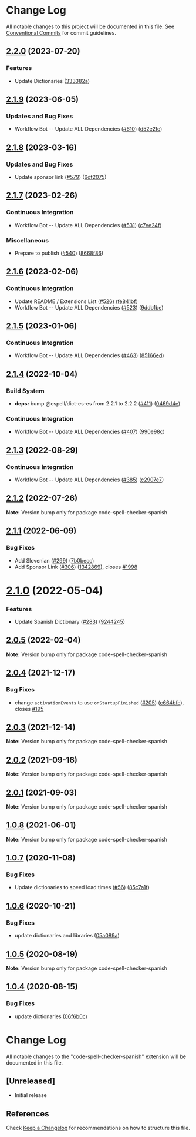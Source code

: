 # Change Log

All notable changes to this project will be documented in this file.
See [Conventional Commits](https://conventionalcommits.org) for commit guidelines.

## [2.2.0](https://github.com/streetsidesoftware/vscode-cspell-dict-extensions/compare/code-spell-checker-spanish@2.1.9...code-spell-checker-spanish@2.2.0) (2023-07-20)


### Features

* Update Dictionaries ([333382a](https://github.com/streetsidesoftware/vscode-cspell-dict-extensions/commit/333382a02ac229a13b3d77a122b7e8201cad695c))

## [2.1.9](https://github.com/streetsidesoftware/vscode-cspell-dict-extensions/compare/code-spell-checker-spanish@2.1.8...code-spell-checker-spanish@2.1.9) (2023-06-05)


### Updates and Bug Fixes

* Workflow Bot -- Update ALL Dependencies ([#610](https://github.com/streetsidesoftware/vscode-cspell-dict-extensions/issues/610)) ([d52e2fc](https://github.com/streetsidesoftware/vscode-cspell-dict-extensions/commit/d52e2fce4f0fc581e8d901cd82ea68ba31557977))

## [2.1.8](https://github.com/streetsidesoftware/vscode-cspell-dict-extensions/compare/code-spell-checker-spanish@2.1.7...code-spell-checker-spanish@2.1.8) (2023-03-16)


### Updates and Bug Fixes

* Update sponsor link ([#579](https://github.com/streetsidesoftware/vscode-cspell-dict-extensions/issues/579)) ([6df2075](https://github.com/streetsidesoftware/vscode-cspell-dict-extensions/commit/6df2075cda94e9253a1f11d5dcf63e73a49b8edd))

## [2.1.7](https://github.com/streetsidesoftware/vscode-cspell-dict-extensions/compare/code-spell-checker-spanish@2.1.6...code-spell-checker-spanish@2.1.7) (2023-02-26)


### Continuous Integration

* Workflow Bot -- Update ALL Dependencies ([#531](https://github.com/streetsidesoftware/vscode-cspell-dict-extensions/issues/531)) ([c7ee24f](https://github.com/streetsidesoftware/vscode-cspell-dict-extensions/commit/c7ee24f30552a6e8904a8d489b8a76ddcd3eedec))


### Miscellaneous

* Prepare to publish ([#540](https://github.com/streetsidesoftware/vscode-cspell-dict-extensions/issues/540)) ([8668f86](https://github.com/streetsidesoftware/vscode-cspell-dict-extensions/commit/8668f86b5fe3bf076cc44db54ec9b15d2f137623))

## [2.1.6](https://github.com/streetsidesoftware/vscode-cspell-dict-extensions/compare/code-spell-checker-spanish@2.1.5...code-spell-checker-spanish@2.1.6) (2023-02-06)


### Continuous Integration

* Update README / Extensions List ([#526](https://github.com/streetsidesoftware/vscode-cspell-dict-extensions/issues/526)) ([fe841bf](https://github.com/streetsidesoftware/vscode-cspell-dict-extensions/commit/fe841bfc7209e134740b24897e23748581536eb3))
* Workflow Bot -- Update ALL Dependencies ([#523](https://github.com/streetsidesoftware/vscode-cspell-dict-extensions/issues/523)) ([9ddb1be](https://github.com/streetsidesoftware/vscode-cspell-dict-extensions/commit/9ddb1be69e4903bb23bc73b6f6afb43c4eb6ec6b))

## [2.1.5](https://github.com/streetsidesoftware/vscode-cspell-dict-extensions/compare/code-spell-checker-spanish@2.1.4...code-spell-checker-spanish@2.1.5) (2023-01-06)


### Continuous Integration

* Workflow Bot -- Update ALL Dependencies ([#463](https://github.com/streetsidesoftware/vscode-cspell-dict-extensions/issues/463)) ([85166ed](https://github.com/streetsidesoftware/vscode-cspell-dict-extensions/commit/85166ed01b3b324b9bfc737443a76318aa1cdda7))

## [2.1.4](https://github.com/streetsidesoftware/vscode-cspell-dict-extensions/compare/code-spell-checker-spanish@2.1.3...code-spell-checker-spanish@2.1.4) (2022-10-04)


### Build System

* **deps:** bump @cspell/dict-es-es from 2.2.1 to 2.2.2 ([#411](https://github.com/streetsidesoftware/vscode-cspell-dict-extensions/issues/411)) ([0469d4e](https://github.com/streetsidesoftware/vscode-cspell-dict-extensions/commit/0469d4ea868e9b99b56d6422ead8c1444260978c))


### Continuous Integration

* Workflow Bot -- Update ALL Dependencies ([#407](https://github.com/streetsidesoftware/vscode-cspell-dict-extensions/issues/407)) ([990e98c](https://github.com/streetsidesoftware/vscode-cspell-dict-extensions/commit/990e98c5befbe28655f896ae9618d32626d684f5))

## [2.1.3](https://github.com/streetsidesoftware/vscode-cspell-dict-extensions/compare/code-spell-checker-spanish@2.1.2...code-spell-checker-spanish@2.1.3) (2022-08-29)


### Continuous Integration

* Workflow Bot -- Update ALL Dependencies ([#385](https://github.com/streetsidesoftware/vscode-cspell-dict-extensions/issues/385)) ([c2907e7](https://github.com/streetsidesoftware/vscode-cspell-dict-extensions/commit/c2907e7af39c1b7f42549cfb5f555dce6f62fb4a))

## [2.1.2](https://github.com/streetsidesoftware/vscode-cspell-dict-extensions/compare/code-spell-checker-spanish@2.1.1...code-spell-checker-spanish@2.1.2) (2022-07-26)

**Note:** Version bump only for package code-spell-checker-spanish





## [2.1.1](https://github.com/streetsidesoftware/vscode-cspell-dict-extensions/compare/code-spell-checker-spanish@2.1.0...code-spell-checker-spanish@2.1.1) (2022-06-09)


### Bug Fixes

* Add Slovenian ([#299](https://github.com/streetsidesoftware/vscode-cspell-dict-extensions/issues/299)) ([7b0becc](https://github.com/streetsidesoftware/vscode-cspell-dict-extensions/commit/7b0becc910e11e674ad32be812aa5e138b005219))
* Add Sponsor Link ([#306](https://github.com/streetsidesoftware/vscode-cspell-dict-extensions/issues/306)) ([1342869](https://github.com/streetsidesoftware/vscode-cspell-dict-extensions/commit/13428699ee20f6b6a597dd2638d5633f2a53c9cf)), closes [#1998](https://github.com/streetsidesoftware/vscode-cspell-dict-extensions/issues/1998)





# [2.1.0](https://github.com/streetsidesoftware/vscode-cspell-dict-extensions/compare/code-spell-checker-spanish@2.0.5...code-spell-checker-spanish@2.1.0) (2022-05-04)


### Features

* Update Spanish Dictionary ([#283](https://github.com/streetsidesoftware/vscode-cspell-dict-extensions/issues/283)) ([9244245](https://github.com/streetsidesoftware/vscode-cspell-dict-extensions/commit/9244245399e25c8d430d6019003f0ccfdb72bcb0))





## [2.0.5](https://github.com/streetsidesoftware/vscode-cspell-dict-extensions/compare/code-spell-checker-spanish@2.0.4...code-spell-checker-spanish@2.0.5) (2022-02-04)

**Note:** Version bump only for package code-spell-checker-spanish





## [2.0.4](https://github.com/streetsidesoftware/vscode-cspell-dict-extensions/compare/code-spell-checker-spanish@2.0.3...code-spell-checker-spanish@2.0.4) (2021-12-17)


### Bug Fixes

* change `activationEvents` to use `onStartupFinished` ([#205](https://github.com/streetsidesoftware/vscode-cspell-dict-extensions/issues/205)) ([c664bfe](https://github.com/streetsidesoftware/vscode-cspell-dict-extensions/commit/c664bfe88497c9eaf82aa5549734d99db9194001)), closes [#195](https://github.com/streetsidesoftware/vscode-cspell-dict-extensions/issues/195)





## [2.0.3](https://github.com/streetsidesoftware/vscode-cspell-dict-extensions/compare/code-spell-checker-spanish@2.0.2...code-spell-checker-spanish@2.0.3) (2021-12-14)

**Note:** Version bump only for package code-spell-checker-spanish





## [2.0.2](https://github.com/streetsidesoftware/vscode-cspell-dict-extensions/compare/code-spell-checker-spanish@2.0.1...code-spell-checker-spanish@2.0.2) (2021-09-16)

**Note:** Version bump only for package code-spell-checker-spanish





## [2.0.1](https://github.com/streetsidesoftware/vscode-cspell-dict-extensions/compare/code-spell-checker-spanish@1.0.8...code-spell-checker-spanish@2.0.1) (2021-09-03)

**Note:** Version bump only for package code-spell-checker-spanish





## [1.0.8](https://github.com/streetsidesoftware/vscode-cspell-dict-extensions/compare/code-spell-checker-spanish@1.0.7...code-spell-checker-spanish@1.0.8) (2021-06-01)

**Note:** Version bump only for package code-spell-checker-spanish





## [1.0.7](https://github.com/streetsidesoftware/vscode-cspell-dict-extensions/compare/code-spell-checker-spanish@1.0.6...code-spell-checker-spanish@1.0.7) (2020-11-08)


### Bug Fixes

* Update dictionaries to speed load times ([#56](https://github.com/streetsidesoftware/vscode-cspell-dict-extensions/issues/56)) ([85c7a1f](https://github.com/streetsidesoftware/vscode-cspell-dict-extensions/commit/85c7a1f3363945594f6d86dbb7dae7f4c95a76e7))





## [1.0.6](https://github.com/streetsidesoftware/vscode-cspell-dict-extensions/compare/code-spell-checker-spanish@1.0.5...code-spell-checker-spanish@1.0.6) (2020-10-21)


### Bug Fixes

* update dictionaries and libraries ([05a089a](https://github.com/streetsidesoftware/vscode-cspell-dict-extensions/commit/05a089add3e0e3606ac1604df1539adfb272461f))





## [1.0.5](https://github.com/streetsidesoftware/vscode-cspell-dict-extensions/compare/code-spell-checker-spanish@1.0.4...code-spell-checker-spanish@1.0.5) (2020-08-19)

**Note:** Version bump only for package code-spell-checker-spanish





## [1.0.4](https://github.com/streetsidesoftware/vscode-cspell-dict-extensions/compare/code-spell-checker-spanish@1.0.3...code-spell-checker-spanish@1.0.4) (2020-08-15)


### Bug Fixes

* update dictionaries ([06f6b0c](https://github.com/streetsidesoftware/vscode-cspell-dict-extensions/commit/06f6b0cd9c011d55de841aa75591422a18d8a8f6))





# Change Log
All notable changes to the "code-spell-checker-spanish" extension will be documented in this file.

## [Unreleased]
- Initial release

## References
Check [Keep a Changelog](http://keepachangelog.com/) for recommendations on how to structure this file.
